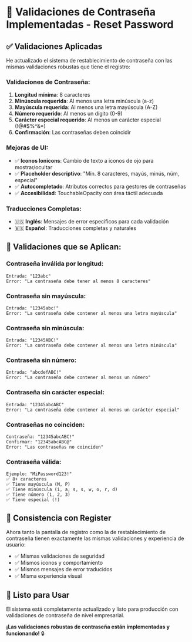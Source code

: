 # 🔐 Validaciones de Contraseña Implementadas - Reset Password

## ✅ **Validaciones Aplicadas**

He actualizado el sistema de restablecimiento de contraseña con las mismas validaciones robustas que tiene el registro:

### **Validaciones de Contraseña:**

1. **Longitud mínima**: 8 caracteres
2. **Minúscula requerida**: Al menos una letra minúscula (a-z)
3. **Mayúscula requerida**: Al menos una letra mayúscula (A-Z)
4. **Número requerido**: Al menos un dígito (0-9)
5. **Carácter especial requerido**: Al menos un carácter especial (!@#$%^&\*)
6. **Confirmación**: Las contraseñas deben coincidir

### **Mejoras de UI:**

- ✅ **Iconos Ionicons**: Cambio de texto a iconos de ojo para mostrar/ocultar
- ✅ **Placeholder descriptivo**: "Mín. 8 caracteres, mayús, minús, núm, especial"
- ✅ **Autocompletado**: Atributos correctos para gestores de contraseñas
- ✅ **Accesibilidad**: TouchableOpacity con área táctil adecuada

### **Traducciones Completas:**

- 🇺🇸 **Inglés**: Mensajes de error específicos para cada validación
- 🇪🇸 **Español**: Traducciones completas y naturales

## 🧪 **Validaciones que se Aplican:**

### **Contraseña inválida por longitud:**

```
Entrada: "123abc"
Error: "La contraseña debe tener al menos 8 caracteres"
```

### **Contraseña sin mayúscula:**

```
Entrada: "12345abc!"
Error: "La contraseña debe contener al menos una letra mayúscula"
```

### **Contraseña sin minúscula:**

```
Entrada: "12345ABC!"
Error: "La contraseña debe contener al menos una letra minúscula"
```

### **Contraseña sin número:**

```
Entrada: "abcdefABC!"
Error: "La contraseña debe contener al menos un número"
```

### **Contraseña sin carácter especial:**

```
Entrada: "12345abcABC"
Error: "La contraseña debe contener al menos un carácter especial"
```

### **Contraseñas no coinciden:**

```
Contraseña: "12345abcABC!"
Confirmar: "12345abcABC@"
Error: "Las contraseñas no coinciden"
```

### **Contraseña válida:**

```
Ejemplo: "MiPassword123!"
✅ 8+ caracteres
✅ Tiene mayúscula (M, P)
✅ Tiene minúscula (i, a, s, s, w, o, r, d)
✅ Tiene número (1, 2, 3)
✅ Tiene especial (!)
```

## 🎯 **Consistencia con Register**

Ahora tanto la pantalla de registro como la de restablecimiento de contraseña tienen exactamente las mismas validaciones y experiencia de usuario:

- ✅ Mismas validaciones de seguridad
- ✅ Mismos iconos y comportamiento
- ✅ Mismos mensajes de error traducidos
- ✅ Misma experiencia visual

## 🚀 **Listo para Usar**

El sistema está completamente actualizado y listo para producción con validaciones de contraseña de nivel empresarial.

**¡Las validaciones robustas de contraseña están implementadas y funcionando!** 🔒
